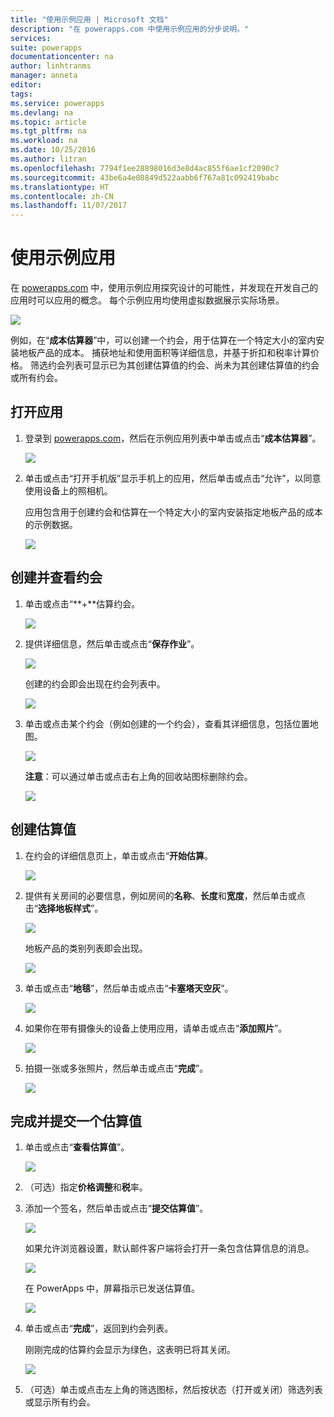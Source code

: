 ```yaml
---
title: "使用示例应用 | Microsoft 文档"
description: "在 powerapps.com 中使用示例应用的分步说明。"
services: 
suite: powerapps
documentationcenter: na
author: linhtranms
manager: anneta
editor: 
tags: 
ms.service: powerapps
ms.devlang: na
ms.topic: article
ms.tgt_pltfrm: na
ms.workload: na
ms.date: 10/25/2016
ms.author: litran
ms.openlocfilehash: 7794f1ee28898016d3e8d4ac855f6ae1cf2090c7
ms.sourcegitcommit: 43be6a4e08849d522aabb6f767a81c092419babc
ms.translationtype: HT
ms.contentlocale: zh-CN
ms.lasthandoff: 11/07/2017
---
```

# <a name="use-a-sample-app"></a>使用示例应用
在 [powerapps.com](http://web.powerapps.com) 中，使用示例应用探究设计的可能性，并发现在开发自己的应用时可以应用的概念。 每个示例应用均使用虚拟数据展示实际场景。

![](./media/open-and-run-a-sample-app/portal-home.png)

例如，在“**成本估算器**”中，可以创建一个约会，用于估算在一个特定大小的室内安装地板产品的成本。 捕获地址和使用面积等详细信息，并基于折扣和税率计算价格。 筛选约会列表可显示已为其创建估算值的约会、尚未为其创建估算值的约会或所有约会。

## <a name="open-the-app"></a>打开应用
1. 登录到 [powerapps.com](https://web.powerapps.com)，然后在示例应用列表中单击或点击“**成本估算器**”。
   
    ![](./media/open-and-run-a-sample-app/app-tile.png)
2. 单击或点击“打开手机版”显示手机上的应用，然后单击或点击“允许”，以同意使用设备上的照相机。
   
    应用包含用于创建约会和估算在一个特定大小的室内安装指定地板产品的成本的示例数据。
   
    ![](./media/open-and-run-a-sample-app/cost_estimator_home.png)

## <a name="make-and-view-an-appointment"></a>创建并查看约会
1. 单击或点击“**+**估算约会。
   
    ![](./media/open-and-run-a-sample-app/cost_estimator_add.png)
2. 提供详细信息，然后单击或点击“**保存作业**”。
   
    ![](./media/open-and-run-a-sample-app/cost_estimator_new.png)
   
    创建的约会即会出现在约会列表中。
   
    ![](./media/open-and-run-a-sample-app/new_job_added.png)
3. 单击或点击某个约会（例如创建的一个约会），查看其详细信息，包括位置地图。
   
    ![](./media/open-and-run-a-sample-app/job_details.png)
   
    **注意**：可以通过单击或点击右上角的回收站图标删除约会。
   
    ![](./media/open-and-run-a-sample-app/job_delete.png)

## <a name="create-an-estimate"></a>创建估算值
1. 在约会的详细信息页上，单击或点击“**开始估算**。
   
    ![](./media/open-and-run-a-sample-app/begin_estimate.png)
2. 提供有关房间的必要信息，例如房间的**名称**、**长度**和**宽度**，然后单击或点击“**选择地板样式**”。
   
    ![](./media/open-and-run-a-sample-app/dimensions.png)
   
    地板产品的类别列表即会出现。
   
    ![](./media/open-and-run-a-sample-app/select_flooring_type.png)
3. 单击或点击“**地毯**”，然后单击或点击“**卡塞塔天空灰**”。
   
    ![](./media/open-and-run-a-sample-app/carpet.png)
4. 如果你在带有摄像头的设备上使用应用，请单击或点击“**添加照片**”。
   
    ![](./media/open-and-run-a-sample-app/add_photos.png)
5. 拍摄一张或多张照片，然后单击或点击“**完成**”。
   
    ![](./media/open-and-run-a-sample-app/take_photos.png)

## <a name="finish-and-submit-an-estimate"></a>完成并提交一个估算值
1. 单击或点击“**查看估算值**”。
   
    ![](./media/open-and-run-a-sample-app/review_estimate.png)
2. （可选）指定**价格调整**和**税**率。
3. 添加一个签名，然后单击或点击“**提交估算值**”。
   
    ![](./media/open-and-run-a-sample-app/submit_estimate.png)
   
    如果允许浏览器设置，默认邮件客户端将会打开一条包含估算信息的消息。
   
    ![](./media/open-and-run-a-sample-app/email.png)
   
    在 PowerApps 中，屏幕指示已发送估算值。
   
    ![](./media/open-and-run-a-sample-app/done.png)
4. 单击或点击“**完成**”，返回到约会列表。
   
    刚刚完成的估算约会显示为绿色，这表明已将其关闭。
   
    ![](./media/open-and-run-a-sample-app/estimate_done.png)
5. （可选）单击或点击左上角的筛选图标，然后按状态（打开或关闭）筛选列表或显示所有约会。

